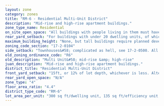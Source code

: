 ```yaml
---
layout: zone
category: zones
title: "RM-6 - Residential Multi-Unit District"
description: "Mid-rise and high-rise apartment buildings."
zone_type_name: Residential
on_site_open_space: "All buildings with people living in them must have at least 36 sq ft of on-site open space per dwelling unit. (See 17-2-0308)"
rear_yard_setback: "For buildings with under 20 dwelling units, of which at least 33% are &quot;accessible&quot;&#58; 50 ft or 24% of lot depth, whichever is less. For other buildings&#58; 50 ft or 30% of lot depth, whichever is less."
maximum_building_height: "None, but tall buildings require planned development approval (see Sec. 17-13-0600)."
zoning_code_section: "17-2-0104"
side_setback: "Townhouses&#58; complicated as hell, see 17-2-0500. All other buildings&#58; none if building abuts the street or alley, or if building covers less than 50% of its lot. If more than 50%, building&#39;s side setbacks must equal 10% of lot width or 10% of building height (whichever is greater), but no setback needs to be wider than 20 ft."
old_zoning_ordinance_code: "R6"
old_description: "Multi Unit&#58; mid-rise &amp; high-rise"
juan_description: "Mid-rise and high-rise apartment buildings."
district_title: "Residential Multi-Unit District"
front_yard_setback: "15ft, or 12% of lot depth, whichever is less. Alternatively, setback can be the average front yard depth of nearest 2 lots."
rear_yard_open_space: "N/A"
zone_type: "4"
floor_area_ratio: "4.4"
district_type_code: "RM-6"
lot_area_per_unit: "300 sq ft/dwelling unit, 135 sq ft/efficiency unit, 135 sq ft/SRO unit"
---
```

